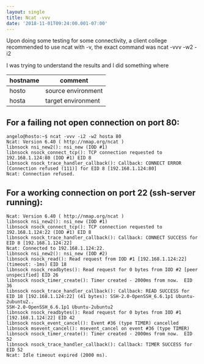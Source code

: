 ```yaml
---
layout: single
title: Ncat -vvv
date: '2018-11-01T09:24:00.001-07:00'
---
```

Upon doing some testing for some connectivity, a client college recommended to use ncat with -v, the exact command was ncat -vvv -w2 -i2 <HOST> <PORT>

I was trying to understand the results and I did something where

| hostname | comment |
| - | - |
| hosto | source environment |
| hosta | target environment |


## For a failing not open connection on port 80:
```
angelo@hosto:~$ ncat -vvv -i2 -w2 hosta 80
Ncat: Version 6.40 ( http://nmap.org/ncat )
libnsock nsi_new2(): nsi_new (IOD #1)
libnsock nsock_connect_tcp(): TCP connection requested to 192.168.1.124:80 (IOD #1) EID 8
libnsock nsock_trace_handler_callback(): Callback: CONNECT ERROR [Connection refused (111)] for EID 8 [192.168.1.124:80]
Ncat: Connection refused.
```

## For a working connection on port 22 (ssh-server running):

```
Ncat: Version 6.40 ( http://nmap.org/ncat )
libnsock nsi_new2(): nsi_new (IOD #1)
libnsock nsock_connect_tcp(): TCP connection requested to 192.168.1.124:22 (IOD #1) EID 8
libnsock nsock_trace_handler_callback(): Callback: CONNECT SUCCESS for EID 8 [192.168.1.124:22]
Ncat: Connected to 192.168.1.124:22.
libnsock nsi_new2(): nsi_new (IOD #2)
libnsock nsock_read(): Read request from IOD #1 [192.168.1.124:22] (timeout: -1ms) EID 18
libnsock nsock_readbytes(): Read request for 0 bytes from IOD #2 [peer unspecified] EID 26
libnsock nsock_timer_create(): Timer created - 2000ms from now.  EID 36
libnsock nsock_trace_handler_callback(): Callback: READ SUCCESS for EID 18 [192.168.1.124:22] (41 bytes): SSH-2.0-OpenSSH_6.6.1p1 Ubuntu-2ubuntu2..
SSH-2.0-OpenSSH_6.6.1p1 Ubuntu-2ubuntu2
libnsock nsock_readbytes(): Read request for 0 bytes from IOD #1 [192.168.1.124:22] EID 42
libnsock nsock_event_cancel(): Event #36 (type TIMER) cancelled
libnsock msevent_cancel(): msevent_cancel on event #36 (type TIMER)
libnsock nsock_timer_create(): Timer created - 2000ms from now.  EID 52
libnsock nsock_trace_handler_callback(): Callback: TIMER SUCCESS for EID 52
Ncat: Idle timeout expired (2000 ms).
```
